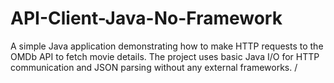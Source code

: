 # API-Client-Java-No-Framework
A simple Java application demonstrating how to make HTTP requests to the OMDb API to fetch movie details. The project uses basic Java I/O for HTTP communication and JSON parsing without any external frameworks.  /

